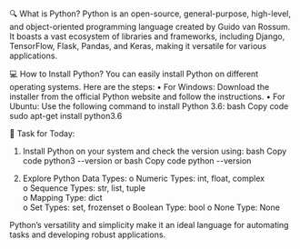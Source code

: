 🔍 What is Python? Python is an open-source, general-purpose, high-level, and object-oriented programming language created by Guido van Rossum. It boasts a vast ecosystem of libraries and frameworks, including Django, TensorFlow, Flask, Pandas, and Keras, making it versatile for various applications.


💻 How to Install Python? You can easily install Python on different operating systems. Here are the steps:
•	For Windows: Download the installer from the official Python website and follow the instructions.
•	For Ubuntu: Use the following command to install Python 3.6:
bash
Copy code
sudo apt-get install python3.6


📌 Task for Today:
1.	Install Python on your system and check the version using:
bash
Copy code
python3 --version
or
bash
Copy code
python --version


3.	Explore Python Data Types:
o	Numeric Types: int, float, complex  
o	Sequence Types: str, list, tuple  
o	Mapping Type: dict  
o	Set Types: set, frozenset
o	Boolean Type: bool
o	None Type: None

Python’s versatility and simplicity make it an ideal language for automating tasks and developing robust applications.
